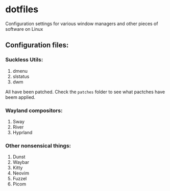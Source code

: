 # dotfiles
Configuration settings for various window managers and other pieces of software on Linux

## Configuration files:
### Suckless Utils:
1. dmenu
2. slstatus
3. dwm

All have been patched. Check the `patches` folder to see what pactches have beem applied.

### Wayland compositors:
1. Sway
2. River
3. Hyprland

### Other nonsensical things:
1. Dunst
2. Waybar
3. Kitty
4. Neovim
5. Fuzzel
6. Picom
